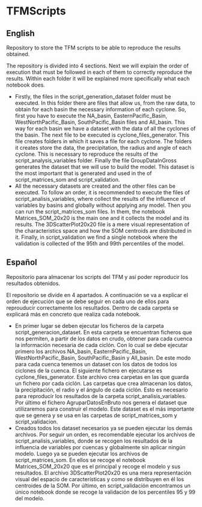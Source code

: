 # TFMScripts
## English
Repository to store the TFM scripts to be able to reproduce the results obtained.

The repository is divided into 4 sections. Next we will explain the order of execution that must be followed in each of them to correctly reproduce the results.
Within each folder it will be explained more specifically what each notebook does.
* Firstly, the files in the script_generation_dataset folder must be executed. In this folder there are files that allow us, from the raw data,
to obtain for each basin the necessary information of each cyclone. So, first you have to execute the NA_basin, EasternPacific_Basin, WestNorthPacific_Basin, SouthPacific_Basin files
and All_basin. This way for each basin we have a dataset with the data of all the cyclones of the basin.
The next file to be executed is cyclone_files_generator. This file creates folders in which it saves a file for each cyclone. The folders it creates store the data, the precipitation,
the radius and angle of each cyclone. This is necessary to reproduce the results of the script_analysis_variables folder.
Finally the file GroupDataInGross generates the dataset that we will use to build the model. This dataset is the most important that is generated and used in the
of script_matrices_som and script_validation.
* All the necessary datasets are created and the other files can be executed. To follow an order, it is recommended to execute the files of script_analisis_variables, where
collect the results of the influence of variables by basins and globally without applying any model. Then you can run the script_matrices_som files.
In them, the notebook Matrices_SOM_20x20 is the main one and it collects the model and its results. The 3DScatterPlot20x20 file is a mere visual representation
of the characteristics space and how the SOM centroids are distributed in it. Finally, in script_validation we find a single notebook where the validation is collected
of the 95th and 99th percentiles of the model.

## Español
Repositorio para almacenar los scripts del TFM y así poder reproducir los resultados obtenidos.

El repositorio se divide en 4 apartados. A continuación se va a explicar el orden de ejecución que se debe seguir en cada uno de ellos para reprouducir correctamente los resultados.
Dentro de cada carpeta se explicará más en concreto que realiza cada notebook.
* En primer lugar se deben ejecutar los ficheros de la carpeta script_generacion_dataset. En esta carpeta se encuentran ficheros que nos permiten, a partir de los datos en crudo,
obtener para cada cuenca la información necesaria de cada ciclón. Con lo cual se debe ejecutar primero los archivos NA_basin, EasternPacific_Basin, WestNorthPacific_Basin, SouthPacific_Basin
y All_basin. De este modo para cada cuenca tenemos un dataset con los datos de todos los ciclones de la cuenca.
El siguiente fichero en ejecutarse es cyclone_files_generator. Este archivo crea carpetas en las que guarda un fichero por cada ciclón. Las carpetas que crea almacenan los datos, la precipitación,
el radio y el ángulo de cada ciclón. Esto es necesario para reproducir los resultados de la carpeta script_analisis_variables.
Por último el fichero AgruparDatosEnBruto nos genera el dataset que utilizaremos para construir el modelo. Este dataset es el más importante que se genera y se usa en las carpetas
de script_matrices_som y script_validacion.
* Creados todos los dataset necesarios ya se pueden ejecutar los demás archivos. Por seguir un orden, es recomendable ejecutar los archivos de script_analisis_variables, donde se
recogen los resultados de la influencia de variables por cuencas y globalmente sin aplicar ningún modelo. Luego ya se pueden ejecutar los archivos de script_matrices_som.
En ellos se recoge el notebook Matrices_SOM_20x20 que es el principal y recoge el modelo y sus resultados. El archivo 3DScatterPlot20x20 es una mera representación visual
del espacio de características y como se distribuyen en él los centroides de la SOM. Por último, en script_validación encontramos un único notebook donde se recoge la validación
de los percentiles 95 y 99 del modelo.
